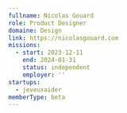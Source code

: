 ```yaml
---
fullname: Nicolas Gouard
role: Product Designer
domaine: Design
link: https://nicolasgouard.com
missions:
  - start: 2023-12-11
    end: 2024-01-31
    status: independent
    employer: ''
startups:
  - jeveuxaider
memberType: beta
---
```


